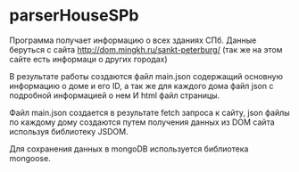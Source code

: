 # parserHouseSPb

Программа получает информацию о всех зданиях СПб.
Данные беруться с сайта http://dom.mingkh.ru/sankt-peterburg/ (так же на этом сайте есть информаци о других городах)

В результате работы создаются файл main.json содержащий основную информацию о доме и его ID,
а так же для каждого дома файл json с подробной информацией о нем И html файл страницы.

Файл main.json создается в результате fetch запроса к сайту, json файлы по каждому дому создаются путем получения данных из DOM сайта используя библиотеку JSDOM.

Для сохранения данных в mongoDB используется библиотека mongoose.